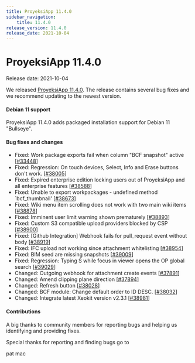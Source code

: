 ```yaml
---
title: ProyeksiApp 11.4.0
sidebar_navigation:
    title: 11.4.0
release_version: 11.4.0
release_date: 2021-10-04
---
```


# ProyeksiApp 11.4.0

Release date: 2021-10-04

We released [ProyeksiApp 11.4.0](https://community.openproject.com/versions/1485).
The release contains several bug fixes and we recommend updating to the newest version.

<!--more-->

#### Debian 11 support

ProyeksiApp 11.4.0 adds packaged installation support for Debian 11 "Bullseye".

#### Bug fixes and changes

- Fixed: Work package exports fail when column "BCF snapshot" active \[[#33448](https://community.openproject.com/wp/33448)\]
- Fixed: Regression: On touch devices, Select, Info and Erase buttons don't work. \[[#38005](https://community.openproject.com/wp/38005)\]
- Fixed: Expired enterprise edition locking users out of ProyeksiApp and all enterprise features \[[#38588](https://community.openproject.com/wp/38588)\]
- Fixed: Unable to export workpackages - undefined method `bcf_thumbnail' \[[#38673](https://community.openproject.com/wp/38673)\]
- Fixed: Wiki menu item scrolling does not work with two main wiki items \[[#38878](https://community.openproject.com/wp/38878)\]
- Fixed: Imminent user limit warning shown prematurely \[[#38893](https://community.openproject.com/wp/38893)\]
- Fixed: Custom S3 compatible upload providers blocked by CSP \[[#38900](https://community.openproject.com/wp/38900)\]
- Fixed: [Github Integration] Webhook fails for pull_request event without body \[[#38919](https://community.openproject.com/wp/38919)\]
- Fixed: IFC upload not working since attachment whitelisting \[[#38954](https://community.openproject.com/wp/38954)\]
- Fixed: BIM seed are missing snapshots \[[#39009](https://community.openproject.com/wp/39009)\]
- Fixed: Regression: Typing S while focus in viewer opens the OP global search \[[#39029](https://community.openproject.com/wp/39029)\]
- Changed: Outgoing webhook for attachment create events \[[#37891](https://community.openproject.com/wp/37891)\]
- Changed: Amend clipping plane direction \[[#37894](https://community.openproject.com/wp/37894)\]
- Changed: Refresh button \[[#38028](https://community.openproject.com/wp/38028)\]
- Changed: BCF module: Change default order to ID DESC. \[[#38032](https://community.openproject.com/wp/38032)\]
- Changed: Integrate latest Xeokit version v2.3.1 \[[#38981](https://community.openproject.com/wp/38981)\]

#### Contributions
A big thanks to community members for reporting bugs and helping us identifying and providing fixes.

Special thanks for reporting and finding bugs go to

pat mac
